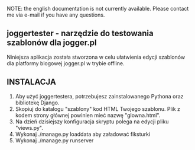 NOTE: the english documentation is not currently available. Please contact me
via e-mail if you have any questions.

joggertester - narzędzie do testowania szablonów dla jogger.pl
--------------------------------------------------------------

Niniejsza aplikacja została stworzona w celu ułatwienia edycji szablonów dla
platformy blogowej jogger.pl w trybie offline. 

INSTALACJA
----------

1) Aby użyć joggertestera, potrzebujesz zainstalowanego Pythona oraz bibliotekę 
Django.
2) Skopiuj do katalogu "szablony" kod HTML Twojego szablonu. Plik 
z kodem strony głównej powinien mieć nazwę "glowna.html". 
3) Na dzień dzisiejszy konfiguracja skryptu polega na edycji pliku "views.py".
4) Wykonaj ./manage.py loaddata aby załadować fiksturki
5) Wykonaj ./manage.py runserver

